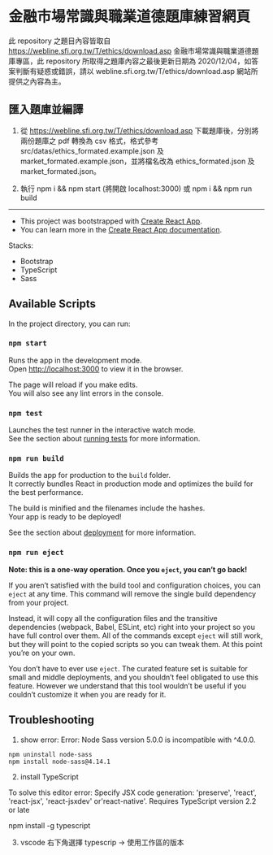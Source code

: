# 金融市場常識與職業道德題庫練習網頁

此 repository 之題目內容皆取自 https://webline.sfi.org.tw/T/ethics/download.asp 金融市場常識與職業道德題庫專區，此 repository 所取得之題庫內容之最後更新日期為 2020/12/04，如答案判斷有疑惑或錯誤，請以 webline.sfi.org.tw/T/ethics/download.asp 網站所提供之內容為主。</small>


## 匯入題庫並編譯

1. 從 https://webline.sfi.org.tw/T/ethics/download.asp 下載題庫後，分別將兩份題庫之 pdf 轉換為 csv 格式，格式參考 src/datas/ethics_formated.example.json 及 market_formated.example.json，並將檔名改為 ethics_formated.json 及 market_formated.json。

2. 執行 npm i && npm start (將開啟 localhost:3000) 或 npm i && npm run build


---

* This project was bootstrapped with [Create React App](https://github.com/facebook/create-react-app).
* You can learn more in the [Create React App documentation](https://facebook.github.io/create-react-app/docs/getting-started).


Stacks:

- Bootstrap
- TypeScript
- Sass


## Available Scripts

In the project directory, you can run:

### `npm start`

Runs the app in the development mode.\
Open [http://localhost:3000](http://localhost:3000) to view it in the browser.

The page will reload if you make edits.\
You will also see any lint errors in the console.

### `npm test`

Launches the test runner in the interactive watch mode.\
See the section about [running tests](https://facebook.github.io/create-react-app/docs/running-tests) for more information.

### `npm run build`

Builds the app for production to the `build` folder.\
It correctly bundles React in production mode and optimizes the build for the best performance.

The build is minified and the filenames include the hashes.\
Your app is ready to be deployed!

See the section about [deployment](https://facebook.github.io/create-react-app/docs/deployment) for more information.

### `npm run eject`

**Note: this is a one-way operation. Once you `eject`, you can’t go back!**

If you aren’t satisfied with the build tool and configuration choices, you can `eject` at any time. This command will remove the single build dependency from your project.

Instead, it will copy all the configuration files and the transitive dependencies (webpack, Babel, ESLint, etc) right into your project so you have full control over them. All of the commands except `eject` will still work, but they will point to the copied scripts so you can tweak them. At this point you’re on your own.

You don’t have to ever use `eject`. The curated feature set is suitable for small and middle deployments, and you shouldn’t feel obligated to use this feature. However we understand that this tool wouldn’t be useful if you couldn’t customize it when you are ready for it.

## Troubleshooting

1. show error: Error: Node Sass version 5.0.0 is incompatible with ^4.0.0.

```
npm uninstall node-sass
npm install node-sass@4.14.1
```
 
2. install TypeScript

To solve this editor error: 
Specify JSX code generation: 'preserve', 'react', 'react-jsx', 'react-jsxdev' or'react-native'. Requires TypeScript version 2.2 or late

npm install -g typescript

3. vscode 右下角選擇 typescrip -> 使用工作區的版本